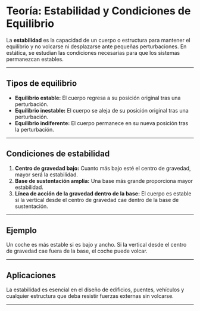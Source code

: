 # Teoría: Estabilidad y Condiciones de Equilibrio

La **estabilidad** es la capacidad de un cuerpo o estructura para mantener el equilibrio y no volcarse ni desplazarse ante pequeñas perturbaciones. En estática, se estudian las condiciones necesarias para que los sistemas permanezcan estables.

---

## Tipos de equilibrio

- **Equilibrio estable:** El cuerpo regresa a su posición original tras una perturbación.
- **Equilibrio inestable:** El cuerpo se aleja de su posición original tras una perturbación.
- **Equilibrio indiferente:** El cuerpo permanece en su nueva posición tras la perturbación.

---

## Condiciones de estabilidad

1. **Centro de gravedad bajo:** Cuanto más bajo esté el centro de gravedad, mayor será la estabilidad.
2. **Base de sustentación amplia:** Una base más grande proporciona mayor estabilidad.
3. **Línea de acción de la gravedad dentro de la base:** El cuerpo es estable si la vertical desde el centro de gravedad cae dentro de la base de sustentación.

---

## Ejemplo

Un coche es más estable si es bajo y ancho. Si la vertical desde el centro de gravedad cae fuera de la base, el coche puede volcar.

---

## Aplicaciones

La estabilidad es esencial en el diseño de edificios, puentes, vehículos y cualquier estructura que deba resistir fuerzas externas sin volcarse.

---
